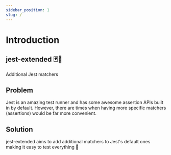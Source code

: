 ```yaml
---
sidebar_position: 1
slug: /
---
```


# Introduction

## jest-extended 🃏💪

Additional Jest matchers

## Problem

Jest is an amazing test runner and has some awesome assertion APIs built in by default. However, there are times when having more specific matchers (assertions) would be far more convenient.

## Solution

jest-extended aims to add additional matchers to Jest's default ones making it easy to test everything 🙌
